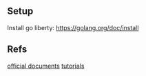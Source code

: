 ## Setup 

Install go liberty: https://golang.org/doc/install

## Refs
[official documents](https://golang.org/doc/)
[tutorials](https://studygolang.gitbook.io/learn-go-with-tests)
